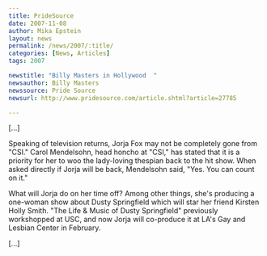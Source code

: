 ```yaml
---
title: PrideSource 
date: 2007-11-08
author: Mika Epstein
layout: news
permalink: /news/2007/:title/
categories: [News, Articles]
tags: 2007

newstitle: "Billy Masters in Hollywood  "
newsauthor: Billy Masters  
newssource: Pride Source  
newsurl: http://www.pridesource.com/article.shtml?article=27785 

---
```

[...]

Speaking of television returns, Jorja Fox may not be completely gone from "CSI." Carol Mendelsohn, head honcho at "CSI," has stated that it is a priority for her to woo the lady-loving thespian back to the hit show. When asked directly if Jorja will be back, Mendelsohn said, "Yes. You can count on it."

What will Jorja do on her time off? Among other things, she's producing a one-woman show about Dusty Springfield which will star her friend Kirsten Holly Smith. "The Life & Music of Dusty Springfield" previously workshopped at USC, and now Jorja will co-produce it at LA's Gay and Lesbian Center in February.

[...]  
